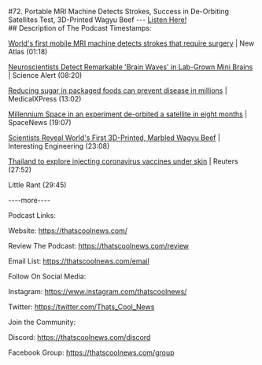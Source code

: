 #72. Portable MRI Machine Detects Strokes, Success in De-Orbiting Satellites Test, 3D-Printed Wagyu Beef
        ---
        [Listen Here!](https://thatscoolnews.podbean.com/e/72-portable-mri-machine-detects-strokes-success-in-de-orbiting-satellites-test-3d-printed-wagyu-beef/) \
        ## Description of The Podcast
        Timestamps:
<p><a href='https://newatlas.com/medical/worlds-first-mobile-mri-machine-strokes-surgery/'>World's first mobile MRI machine detects strokes that require surgery</a> | New Atlas (01:18)</p>

<p><a href='https://www.sciencealert.com/new-brain-organoids-are-able-to-display-complex-neural-activity'>Neuroscientists Detect Remarkable 'Brain Waves' in Lab-Grown Mini Brains</a> | Science Alert (08:20)</p>

<p><a href='https://medicalxpress.com/news/2021-08-sugar-packaged-foods-disease-millions.html'>Reducing sugar in packaged foods can prevent disease in millions</a> | MedicalXPress (13:02)</p>

<p><a href='https://spacenews.com/millennium-space-in-an-experiment-de-orbited-a-satellite-in-eight-months/'>Millennium Space in an experiment de-orbited a satellite in eight months</a> | SpaceNews (19:07)</p>

<p><a href='https://interestingengineering.com/scientists-reveal-worlds-first-3d-printed-marbled-wagyu-beef'>Scientists Reveal World's First 3D-Printed, Marbled Wagyu Beef</a> | Interesting Engineering (23:08)</p>

<p><a href='https://www.reuters.com/world/asia-pacific/thailand-explore-injecting-coronavirus-vaccines-under-skin-2021-08-19/'>Thailand to explore injecting coronavirus vaccines under skin</a> | Reuters (27:52)</p>

<p>Little Rant (29:45)</p>

<p>----more----</p>

Podcast Links:
<p style="text-align:left;">Website: <a href='https://thatscoolnews.com/'>https://thatscoolnews.com/</a></p>

<p style="text-align:left;">Review The Podcast: <a href='https://thatscoolnews.com/review/'>https://thatscoolnews.com/review</a></p>

<p style="text-align:left;">Email List: <a href='https://thatscoolnews.com/email/'>https://thatscoolnews.com/email</a></p>

Follow On Social Media:
<p style="text-align:left;">Instagram: <a href='https://www.instagram.com/thatscoolnews/'>https://www.instagram.com/thatscoolnews/ </a></p>

<p style="text-align:left;">Twitter: <a href='https://twitter.com/Thats_Cool_News'>https://twitter.com/Thats_Cool_News</a> </p>

Join the Community:
<p style="text-align:left;">Discord: <a href='https://thatscoolnews.com/discord'>https://thatscoolnews.com/discord</a></p>

<p style="text-align:left;">Facebook Group: <a href='https://thatscoolnews.com/group'>https://thatscoolnews.com/group</a></p>
